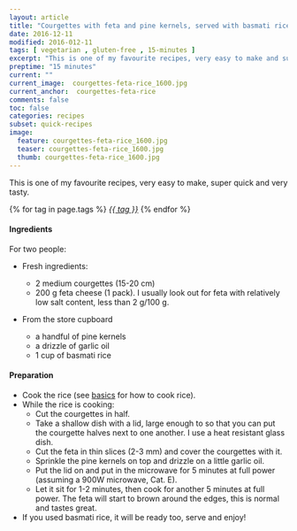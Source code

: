 ```yaml
---
layout: article
title: "Courgettes with feta and pine kernels, served with basmati rice"
date: 2016-12-11
modified: 2016-012-11
tags: [ vegetarian , gluten-free , 15-minutes ]
excerpt: "This is one of my favourite recipes, very easy to make and super quick"
preptime: "15 minutes"
current: ""
current_image:  courgettes-feta-rice_1600.jpg
current_anchor:  courgettes-feta-rice
comments: false
toc: false
categories: recipes
subset: quick-recipes
image:
  feature: courgettes-feta-rice_1600.jpg
  teaser: courgettes-feta-rice_1600.jpg
  thumb: courgettes-feta-rice_1600.jpg
---
```


This is one of my favourite recipes, very easy to make, super quick and very tasty. 

{% for tag in page.tags %}&nbsp;<a class="post-tag" href="{{ site.url}}/tags/#{{ tag }}">_{{ tag }}_</a>&nbsp;{% endfor %}

#### Ingredients

For two people:

- Fresh ingredients:
  - 2 medium courgettes (15-20 cm)
  - 200 g feta cheese (1 pack). I usually look out for feta with relatively low salt content, less than 2 g/100 g.

- From the store cupboard  
  - a handful of pine kernels
  - a drizzle of garlic oil
  - 1 cup of basmati rice

#### Preparation
- Cook the rice (see <a href="{{ site.url }}/basics">basics</a> for how to cook rice).
- While the rice is cooking:
	- Cut the courgettes in half.
	- Take a shallow dish with a lid, large enough to so that you can put the courgette halves next to one another. I use a heat resistant glass dish.
	- Cut the feta in thin slices (2-3 mm) and cover the courgettes with it.
	- Sprinkle the pine kernels on top and drizzle on a little garlic oil.
	- Put the lid on and put in the microwave for 5 minutes at full power (assuming a 900W microwave, Cat. E).
	- Let it sit for 1-2 minutes, then cook for another 5 minutes at full power. The feta will start to brown around the edges, this is normal and tastes great.
- If you used basmati rice, it will be ready too, serve and enjoy!


